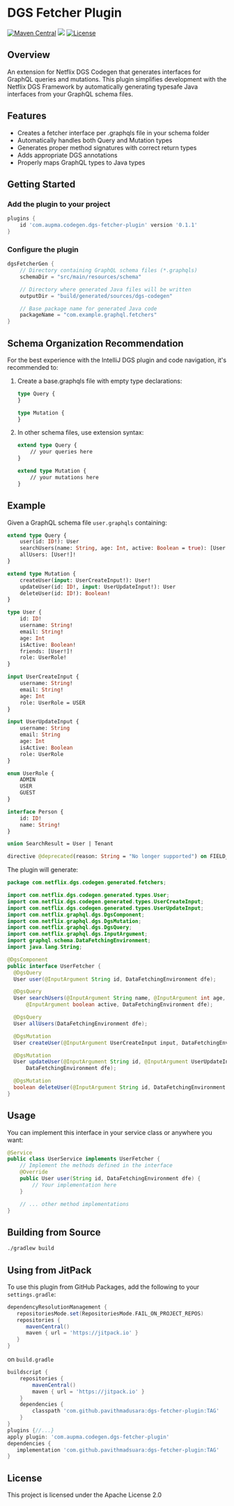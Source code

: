 # DGS Fetcher Plugin

[![Maven Central](https://img.shields.io/maven-central/v/com.aupma.codegen/dgs-fetcher-plugin.svg)](https://search.maven.org/artifact/com.aupma.codegen/dgs-fetcher-plugin)
[![](https://jitpack.io/v/PavithMadusara/dgs-fetcher-plugin.svg)](https://jitpack.io/#PavithMadusara/dgs-fetcher-plugin)
[![License](https://img.shields.io/badge/License-Apache%202.0-blue.svg)](LICENSE)

## Overview

An extension for Netflix DGS Codegen that generates interfaces for GraphQL queries and mutations. This plugin simplifies development with the Netflix DGS Framework by automatically generating typesafe Java interfaces from your GraphQL schema files.

## Features

- Creates a fetcher interface per .graphqls file in your schema folder
- Automatically handles both Query and Mutation types
- Generates proper method signatures with correct return types
- Adds appropriate DGS annotations
- Properly maps GraphQL types to Java types

## Getting Started

### Add the plugin to your project

```groovy
plugins {
    id 'com.aupma.codegen.dgs-fetcher-plugin' version '0.1.1'
}
```

### Configure the plugin

```groovy
dgsFetcherGen {
    // Directory containing GraphQL schema files (*.graphqls)
    schemaDir = "src/main/resources/schema" 

    // Directory where generated Java files will be written
    outputDir = "build/generated/sources/dgs-codegen" 

    // Base package name for generated Java code
    packageName = "com.example.graphql.fetchers"
}
```

## Schema Organization Recommendation

For the best experience with the IntelliJ DGS plugin and code navigation, it's recommended to:

1. Create a base.graphqls file with empty type declarations:
   ```graphql
   type Query {
   }

   type Mutation {
   }
   ```

2. In other schema files, use extension syntax:
   ```graphql
   extend type Query {
       // your queries here
   }

   extend type Mutation {
       // your mutations here
   }
   ```

## Example

Given a GraphQL schema file `user.graphqls` containing:

```graphql
extend type Query {
    user(id: ID!): User
    searchUsers(name: String, age: Int, active: Boolean = true): [User!]!
    allUsers: [User!]!
}

extend type Mutation {
    createUser(input: UserCreateInput!): User!
    updateUser(id: ID!, input: UserUpdateInput!): User
    deleteUser(id: ID!): Boolean!
}

type User {
    id: ID!
    username: String!
    email: String!
    age: Int
    isActive: Boolean!
    friends: [User!]!
    role: UserRole!
}

input UserCreateInput {
    username: String!
    email: String!
    age: Int
    role: UserRole = USER
}

input UserUpdateInput {
    username: String
    email: String
    age: Int
    isActive: Boolean
    role: UserRole
}

enum UserRole {
    ADMIN
    USER
    GUEST
}

interface Person {
    id: ID!
    name: String!
}

union SearchResult = User | Tenant

directive @deprecated(reason: String = "No longer supported") on FIELD_DEFINITION | ENUM_VALUE
```

The plugin will generate:

```java
package com.netflix.dgs.codegen.generated.fetchers;

import com.netflix.dgs.codegen.generated.types.User;
import com.netflix.dgs.codegen.generated.types.UserCreateInput;
import com.netflix.dgs.codegen.generated.types.UserUpdateInput;
import com.netflix.graphql.dgs.DgsComponent;
import com.netflix.graphql.dgs.DgsMutation;
import com.netflix.graphql.dgs.DgsQuery;
import com.netflix.graphql.dgs.InputArgument;
import graphql.schema.DataFetchingEnvironment;
import java.lang.String;

@DgsComponent
public interface UserFetcher {
  @DgsQuery
  User user(@InputArgument String id, DataFetchingEnvironment dfe);

  @DgsQuery
  User searchUsers(@InputArgument String name, @InputArgument int age,
      @InputArgument boolean active, DataFetchingEnvironment dfe);

  @DgsQuery
  User allUsers(DataFetchingEnvironment dfe);

  @DgsMutation
  User createUser(@InputArgument UserCreateInput input, DataFetchingEnvironment dfe);

  @DgsMutation
  User updateUser(@InputArgument String id, @InputArgument UserUpdateInput input,
      DataFetchingEnvironment dfe);

  @DgsMutation
  boolean deleteUser(@InputArgument String id, DataFetchingEnvironment dfe);
}
```

## Usage

You can implement this interface in your service class or anywhere you want:

```java
@Service
public class UserService implements UserFetcher {
    // Implement the methods defined in the interface
    @Override
    public User user(String id, DataFetchingEnvironment dfe) {
        // Your implementation here
    }

    // ... other method implementations
}
```

## Building from Source

```bash
./gradlew build
```

## Using from JitPack

To use this plugin from GitHub Packages, add the following to your `settings.gradle`:

```groovy
dependencyResolutionManagement {
   repositoriesMode.set(RepositoriesMode.FAIL_ON_PROJECT_REPOS)
   repositories {
      mavenCentral()
      maven { url = 'https://jitpack.io' }
   }
}
```

on `build.gradle`
```groovy
buildscript {
    repositories {
        mavenCentral()
        maven { url = 'https://jitpack.io' }
    }
    dependencies {
        classpath 'com.github.pavithmadusara:dgs-fetcher-plugin:TAG'
    }
}
plugins {//...}
apply plugin: 'com.aupma.codegen.dgs-fetcher-plugin'
dependencies {
   implementation 'com.github.pavithmadsuara:dgs-fetcher-plugin:TAG'
}
```

## License

This project is licensed under the Apache License 2.0
